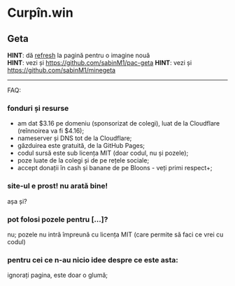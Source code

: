 # Curpîn.win
## Geta

<b>HINT</b>: dă [refresh](https://curpin.win/) la pagină pentru o imagine nouă<br>
<b>HINT</b>: vezi și https://github.com/sabinM1/pac-geta
<b>HINT</b>: vezi și https://github.com/sabinM1/minegeta

---

FAQ:

### fonduri și resurse

- am dat \$3.16 pe domeniu (sponsorizat de colegi), luat de la Cloudflare (reînnoirea va fi \$4.16);
- nameserver și DNS tot de la Cloudflare;
- găzduirea este gratuită, de la GitHub Pages;
- codul sursă este sub licența MIT (doar codul, nu și pozele);
- poze luate de la colegi și de pe rețele sociale;
- accept donații în cash și banane de pe Bloons - veți primi respect+;

### site-ul e prost! nu arată bine!

așa și?

### pot folosi pozele pentru [...]?

nu; pozele nu intră împreună cu licența MIT (care permite să faci ce vrei cu codul)

### pentru cei ce n-au nicio idee despre ce este asta:

ignorați pagina, este doar o glumă;
